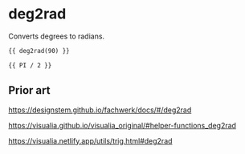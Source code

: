 # deg2rad

Converts degrees to radians.

```md
{{ deg2rad(90) }}

{{ PI / 2 }}
```

## Prior art

https://designstem.github.io/fachwerk/docs/#/deg2rad

https://visualia.github.io/visualia_original/#helper-functions_deg2rad

https://visualia.netlify.app/utils/trig.html#deg2rad
